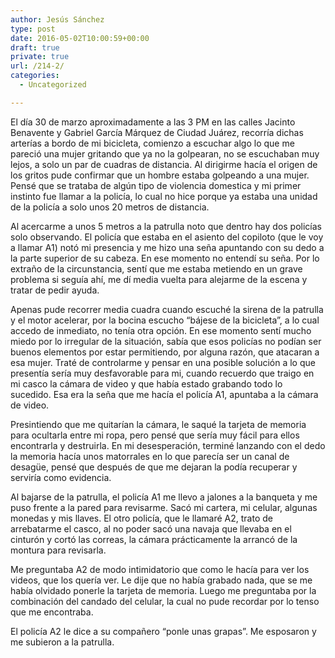 ```yaml
---
author: Jesús Sánchez
type: post
date: 2016-05-02T10:00:59+00:00
draft: true
private: true
url: /214-2/
categories:
  - Uncategorized

---
```

El día 30 de marzo aproximadamente a las 3 PM en las calles Jacinto Benavente y Gabriel García Márquez de Ciudad Juárez, recorría dichas arterías a bordo de mi bicicleta, comienzo a escuchar algo lo que me pareció una mujer gritando que ya no la golpearan, no se escuchaban muy lejos, a solo un par de cuadras de distancia. Al dirigirme hacía el origen de los gritos pude confirmar que un hombre estaba golpeando a una mujer. Pensé que se trataba de algún tipo de violencia domestica y mi primer instinto fue llamar a la policía, lo cual no hice porque ya estaba una unidad de la policía a solo unos 20 metros de distancia.

Al acercarme a unos 5 metros a la patrulla noto que dentro hay dos policías solo observando. El policía que estaba en el asiento del copiloto (que le voy a llamar A1) notó mi presencia y me hizo una seña apuntando con su dedo a la parte superior de su cabeza. En ese momento no entendí su seña. Por lo extraño de la circunstancia, sentí que me estaba metiendo en un grave problema si seguía ahí, me dí media vuelta para alejarme de la escena y tratar de pedir ayuda.

Apenas pude recorrer media cuadra cuando escuché la sirena de la patrulla y el motor acelerar, por la bocina escucho &#8220;bájese de la bicicleta&#8221;, a lo cual accedo de inmediato, no tenía otra opción. En ese momento sentí mucho miedo por lo irregular de la situación, sabía que esos policías no podían ser buenos elementos por estar permitiendo, por alguna razón, que atacaran a esa mujer. Traté de controlarme y pensar en una posible solución a lo que presentía sería muy desfavorable para mi, cuando recuerdo que traigo en mi casco la cámara de video y que había estado grabando todo lo sucedido. Esa era la seña que me hacía el policía A1, apuntaba a la cámara de video.

Presintiendo que me quitarían la cámara, le saqué la tarjeta de memoria para ocultarla entre mi ropa, pero pensé que sería muy fácil para ellos encontrarla y destruirla. En mi desesperación, terminé lanzando con el dedo la memoria hacía unos matorrales en lo que parecía ser un canal de desagüe, pensé que después de que me dejaran la podía recuperar y serviría como evidencia.

Al bajarse de la patrulla, el policía A1 me llevo a jalones a la banqueta y me puso frente a la pared para revisarme. Sacó mi cartera, mi celular, algunas monedas y mis llaves. El otro policía, que le llamaré A2, trato de arrebatarme el casco, al no poder sacó una navaja que llevaba en el cinturón y cortó las correas, la cámara prácticamente la arrancó de la montura para revisarla.

Me preguntaba A2 de modo intimidatorio que como le hacía para ver los videos, que los quería ver. Le dije que no había grabado nada, que se me había olvidado ponerle la tarjeta de memoria. Luego me preguntaba por la combinación del candado del celular, la cual no pude recordar por lo tenso que me encontraba.

El policía A2 le dice a su compañero &#8220;ponle unas grapas&#8221;. Me esposaron y me subieron a la patrulla.

&nbsp;